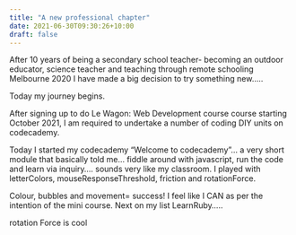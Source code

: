 ```yaml
---
title: "A new professional chapter"
date: 2021-06-30T09:30:26+10:00
draft: false
---
```


After 10 years of being a secondary school teacher- becoming an outdoor educator, science teacher and teaching through remote schooling Melbourne 2020 I have made a big decision to try something new…..

Today my journey begins.

After signing up to do Le Wagon: Web Development course course starting October 2021, I am required to undertake a number of coding DIY units on codecademy.

Today I started my codecademy “Welcome to codecademy”… a very short module that basically told me… fiddle around with javascript, run the code and learn via inquiry…. sounds very like my classroom. I played with letterColors, mouseResponseThreshold, friction and rotationForce.

Colour, bubbles and movement= success! I feel like I CAN as per the intention of the mini course. Next on my list LearnRuby…..


rotation Force is cool
